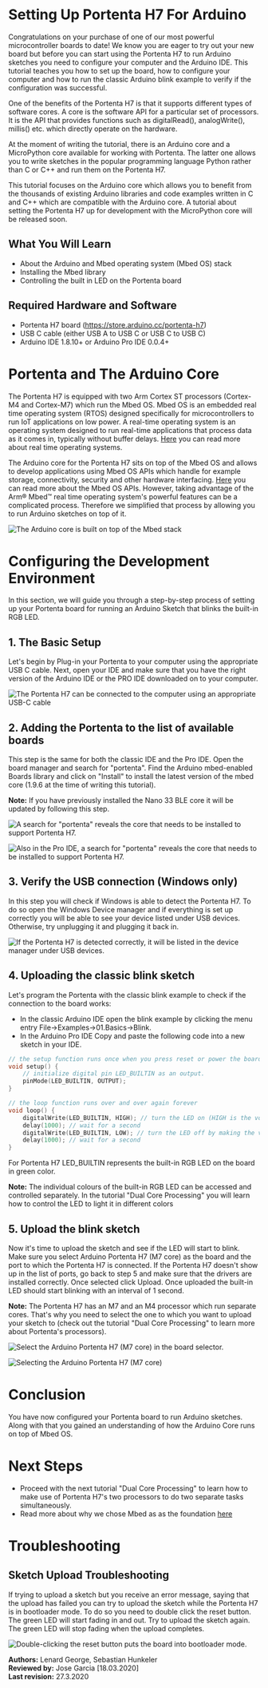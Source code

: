 # Setting Up Portenta H7 For Arduino
Congratulations on your purchase of one of our most powerful microcontroller boards to date! We know you are eager to try out your new board but before you can start using the Portenta H7 to run Arduino sketches you need to configure your computer and the Arduino IDE. This tutorial teaches you how to set up the board, how to configure your computer and how to run the classic Arduino blink example  to verify if the configuration was successful.

One of the benefits of the Portenta H7 is that it supports different types of software cores. A core is the software API for a particular set of processors. It is the API that provides functions such as digitalRead(), analogWrite(), millis() etc. which directly operate on the hardware.

At the moment of writing the tutorial, there is an Arduino core and a MicroPython core available for working with Portenta. The latter one allows you to write sketches in the popular programming language Python rather than C or C++ and run them on the Portenta H7.

This tutorial focuses on the Arduino core which allows you to benefit from the thousands of existing Arduino libraries and code examples written in C and C++ which are compatible with the Arduino core. A tutorial about setting the Portenta H7 up for development with the MicroPython core will be released soon.

## What You Will Learn
-   About the Arduino and Mbed operating system (Mbed OS) stack
-   Installing the Mbed library  
-   Controlling the built in LED on the Portenta board

## Required Hardware and Software
-   Portenta H7 board (<https://store.arduino.cc/portenta-h7>)
-   USB C cable (either USB A to USB C or USB C to USB C)
-   Arduino IDE 1.8.10+  or Arduino Pro IDE 0.0.4+

# Portenta and The Arduino Core
The Portenta H7 is equipped with two Arm Cortex ST processors (Cortex-M4 and Cortex-M7) which run the Mbed OS.  Mbed OS is an embedded real time operating system (RTOS) designed specifically for microcontrollers to run IoT applications on low power. A real-time operating system is an operating system designed to run real-time applications that process data as it comes in, typically without buffer delays. [Here](https://www.ni.com/en-us/innovations/white-papers/07/what-is-a-real-time-operating-system--rtos--.html) you can read more about real time operating systems.

The Arduino core for the Portenta H7 sits on top of the Mbed OS and allows to develop applications using Mbed OS APIs which handle for example storage, connectivity, security and other hardware interfacing. [Here](https://os.mbed.com/docs/mbed-os/v5.15/apis/index.html) you can read more about the Mbed OS APIs. However, taking advantage of the Arm® Mbed™ real time operating system's powerful features can be a complicated process. Therefore we simplified that process by allowing you to run Arduino sketches on top of it.

![The Arduino core is built on top of the Mbed stack](assets/por_gs_mbed_stack.svg?sanitize=true)


# Configuring the Development Environment
In this section, we will guide you through a step-by-step process of setting up your Portenta board for running an Arduino Sketch that blinks the built-in RGB LED.

## 1. The Basic Setup
Let's begin by Plug-in your Portenta to your computer using the appropriate USB C cable. Next, open your IDE and make sure that you have the right version of the Arduino IDE or the PRO IDE downloaded on to your computer.

![The Portenta H7 can be connected to the computer using an appropriate USB-C cable](assets/por_ard_gs_basic_setup.svg?sanitize=true)

## 2. Adding the Portenta to the list of available boards
This step is the same for both the classic IDE and the Pro IDE. Open the board manager and search for "portenta".  Find the Arduino mbed-enabled Boards library and click on "Install" to install the latest version of the mbed core (1.9.6 at the time of writing this tutorial).

**Note:** If you have previously installed the Nano 33 BLE core  it will be updated by following this step.

![A search for "portenta" reveals the core that needs to be installed to support Portenta H7.](assets/por_ard_gs_bm_core.png)

![Also in the Pro IDE, a search for "portenta" reveals the core that needs to be installed to support Portenta H7.](assets/por_ard_gs_bm_core_pro_ide.png)

## 3. Verify the USB connection  (Windows only)
In this step you will check if Windows is able to detect the Portenta H7. To do so open the Windows Device manager and if everything is set up correctly you will be able to see your device listed under USB devices. Otherwise, try unplugging it and plugging it back in.

![If the Portenta H7 is detected correctly, it will be listed in the device manager under USB devices.](assets/por_ard_gs_usb_driver_win.png)

## 4. Uploading the classic blink sketch
Let's program the Portenta with the classic blink example to check if the connection to the board works:

-   In the classic Arduino IDE open the blink example by clicking the menu entry File->Examples->01.Basics->Blink.
-   In the Arduino Pro IDE Copy and paste the following code into a new sketch in your IDE.

```cpp
// the setup function runs once when you press reset or power the board
void setup() {
    // initialize digital pin LED_BUILTIN as an output.
    pinMode(LED_BUILTIN, OUTPUT);
}

// the loop function runs over and over again forever
void loop() {
    digitalWrite(LED_BUILTIN, HIGH); // turn the LED on (HIGH is the voltage level)
    delay(1000); // wait for a second
    digitalWrite(LED_BUILTIN, LOW); // turn the LED off by making the voltage LOW
    delay(1000); // wait for a second
}
```

For Portenta H7  LED_BUILTIN  represents the built-in RGB LED on the board in green color.

**Note:** The individual colours of the built-in RGB LED can be accessed and controlled separately. In the tutorial "Dual Core Processing"  you will learn how to control the LED to light it in different colors

## 5. Upload the blink sketch 
Now it's time to upload the sketch and see if the LED will start to blink. Make sure you select Arduino Portenta H7 (M7 core) as the board and the port to which the Portenta H7 is connected. If the Portenta H7 doesn't show up in the list of ports, go back to step 5 and make sure that the drivers are installed correctly. Once selected click Upload. Once uploaded the built-in LED should start blinking with an interval of 1 second.

**Note:** The Portenta H7 has an M7 and an M4 processor which run separate cores. That's why you need to select the one to which you want to upload your sketch to (check out the tutorial "Dual Core Processing" to learn more about Portenta's processors).

![Select the Arduino Portenta H7 (M7 core) in the board selector.](assets/por_ard_gs_upload_sketch.png)

![Selecting the Arduino Portenta H7 (M7 core)](assets/por_gs_board_selection_pro_ide.png)

# Conclusion
You have now configured your Portenta board to run Arduino sketches. Along with that you gained an understanding of how the Arduino Core runs on top of Mbed OS.  

# Next Steps
-   Proceed with the next tutorial "Dual Core Processing" to learn how to make use of Portenta H7's two processors to do two separate tasks simultaneously.
-   Read more about why we chose Mbed as as the foundation [here](https://blog.arduino.cc/2019/07/31/why-we-chose-to-build-the-arduino-nano-33-ble-core-on-mbed-os/)

# Troubleshooting
## Sketch Upload Troubleshooting
If trying to upload a sketch but you receive an error message, saying that the upload has failed you can try to upload the sketch while the Portenta H7 is in bootloader mode. To do so you need to double click the reset button. The green LED will start fading in and out. Try to upload the sketch again. The green LED will stop fading when the upload completes.

![Double-clicking the reset button puts the board into bootloader mode.](assets/por_ard_gs_reset.png)

**Authors:** Lenard George, Sebastian Hunkeler  
**Reviewed by:** Jose Garcia [18.03.2020]  
**Last revision:** 27.3.2020
